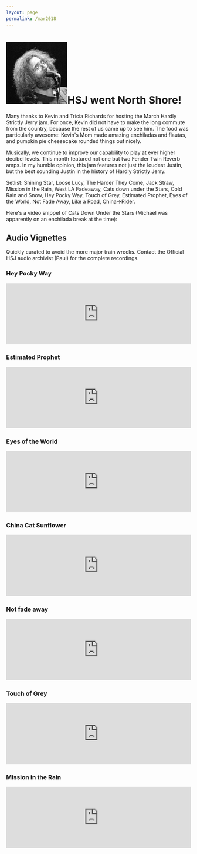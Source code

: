 ```yaml
---
layout: page
permalink: /mar2018
---
```

<h1><img class="ui avatar image" src="/images/jerryavatar.jpg">HSJ went North Shore!</h1>

Many thanks to Kevin and Tricia Richards for hosting the March Hardly Strictly Jerry jam.  For once, Kevin did not have to make the long commute from the country, because the rest of us came up to see him.  The food was particularly awesome: Kevin's Mom made amazing enchiladas and flautas, and pumpkin pie cheesecake rounded things out nicely.

Musically, we continue to improve our capability to play at ever higher decibel levels. This month featured not one but two Fender Twin Reverb amps. In my humble opinion, this jam features not just the loudest Justin, but the best sounding Justin in the history of Hardly Strictly Jerry. 

Setlist: Shining Star, Loose Lucy, The Harder They Come, Jack Straw, Mission in the Rain, West LA Fadeaway, Cats down under the Stars, Cold Rain and Snow, Hey Pocky Way, Touch of Grey, Estimated Prophet, Eyes of the World, Not Fade Away, Like a Road, China->Rider. 

Here's a video snippet of Cats Down Under the Stars (Michael was apparently on an enchilada break at the time):

<div class="ui embed" data-source="youtube" data-id="9Q7ptoy8iCM"></div> 
 

## Audio Vignettes

Quickly curated to avoid the more major train wrecks. Contact the Official HSJ audio archivist (Paul) for the complete recordings. 

### Hey Pocky Way

<iframe width="100%" height="166" scrolling="no" frameborder="no" allow="autoplay" src="https://w.soundcloud.com/player/?url=https%3A//api.soundcloud.com/tracks/427506234&color=%23ff5500&auto_play=false&hide_related=false&show_comments=true&show_user=true&show_reposts=false&show_teaser=true"></iframe>

### Estimated Prophet

<iframe width="100%" height="166" scrolling="no" frameborder="no" allow="autoplay" src="https://w.soundcloud.com/player/?url=https%3A//api.soundcloud.com/tracks/427899105&color=%23ff5500&auto_play=false&hide_related=false&show_comments=true&show_user=true&show_reposts=false&show_teaser=true"></iframe>

### Eyes of the World

<iframe width="100%" height="166" scrolling="no" frameborder="no" allow="autoplay" src="https://w.soundcloud.com/player/?url=https%3A//api.soundcloud.com/tracks/427899423&color=%23ff5500&auto_play=false&hide_related=false&show_comments=true&show_user=true&show_reposts=false&show_teaser=true"></iframe>


### China Cat Sunflower
 
<iframe width="100%" height="166" scrolling="no" frameborder="no" allow="autoplay" src="https://w.soundcloud.com/player/?url=https%3A//api.soundcloud.com/tracks/427898412&color=%23ff5500&auto_play=false&hide_related=false&show_comments=true&show_user=true&show_reposts=false&show_teaser=true"></iframe>

### Not fade away

<iframe width="100%" height="166" scrolling="no" frameborder="no" allow="autoplay" src="https://w.soundcloud.com/player/?url=https%3A//api.soundcloud.com/tracks/427898775&color=%23ff5500&auto_play=false&hide_related=false&show_comments=true&show_user=true&show_reposts=false&show_teaser=true"></iframe>

### Touch of Grey

<iframe width="100%" height="166" scrolling="no" frameborder="no" allow="autoplay" src="https://w.soundcloud.com/player/?url=https%3A//api.soundcloud.com/tracks/427899723&color=%23ff5500&auto_play=false&hide_related=false&show_comments=true&show_user=true&show_reposts=false&show_teaser=true"></iframe>

### Mission in the Rain

<iframe width="100%" height="166" scrolling="no" frameborder="no" allow="autoplay" src="https://w.soundcloud.com/player/?url=https%3A//api.soundcloud.com/tracks/427900047&color=%23ff5500&auto_play=false&hide_related=false&show_comments=true&show_user=true&show_reposts=false&show_teaser=true"></iframe>


